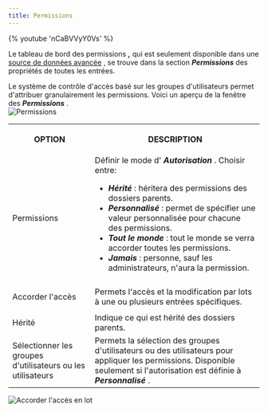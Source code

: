 ```yaml
---
title: Permissions
---
```

{% youtube 'nCaBVVyY0Vs' %}  

Le tableau de bord des permissions ***,*** qui est seulement disponible dans une [source de données avancée](/fr/rdm/windows/data-sources/data-sources-types/advanced-data-sources/) , se trouve dans la section ***Permissions*** des propriétés de toutes les entrées.  

Le système de contrôle d'accès basé sur les groupes d'utilisateurs permet d'attribuer granulairement les permissions. Voici un aperçu de la fenêtre des ***Permissions*** .  
![Permissions](/img/fr/rdm/windows/clip11102.png) 

<table>
	<tr>
		<th>

OPTION 
		</th>
		<th>
DESCRIPTION 
		</th>
	</tr>
	<tr>
		<td>
Permissions 
		</td>
		<td>
Définir le mode d' ***Autorisation*** . Choisir entre:  

* ***Hérité*** : héritera des permissions des dossiers parents. 
* ***Personnalisé*** : permet de spécifier une valeur personnalisée pour chacune des permissions. 
* ***Tout le monde*** : tout le monde se verra accorder toutes les permissions. 
* ***Jamais*** : personne, sauf les administrateurs, n'aura la permission. 
		</td>
	</tr>
	<tr>
		<td>
Accorder l'accès 
		</td>
		<td>
Permets l'accès et la modification par lots à une ou plusieurs entrées spécifiques. 
		</td>
	</tr>
	<tr>
		<td>
Hérité 
		</td>
		<td>
Indique ce qui est hérité des dossiers parents. 
		</td>
	</tr>
	<tr>
		<td>
Sélectionner les groupes d'utilisateurs ou les utilisateurs 
		</td>
		<td>
Permets la sélection des groupes d'utilisateurs ou des utilisateurs pour appliquer les permissions. Disponible seulement si l'autorisation est définie à ***Personnalisé*** . 
		</td>
	</tr>
</table>

![Accorder l'accès en lot](/img/fr/rdm/windows/RdmWin4019.png) 

